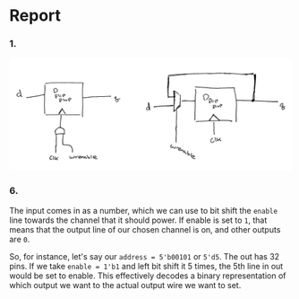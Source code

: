 # Report

### 1.

![](assets/1.jpg)

### 6.

The input comes in as a number, which we can use to bit shift the `enable` line towards the channel that it should power. If enable is set to `1`, that means that the output line of our chosen channel is on, and other outputs are `0`.

So, for instance, let's say our `address = 5'b00101` or `5'd5`. The out has 32 pins. If we take `enable = 1'b1` and left bit shift it 5 times, the 5th line in out would be set to enable. This effectively decodes a binary representation of which output we want to the actual output wire we want to
set.
